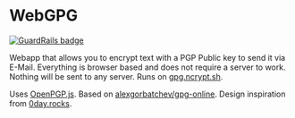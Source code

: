 # WebGPG

[![GuardRails badge](https://badges.production.guardrails.io/Mikiya83/WebGPG.svg)](https://www.guardrails.io)

Webapp that allows you to encrypt text with a PGP Public key to send it via E-Mail. Everything is browser based and does not require a server to work. Nothing will be sent to any server. Runs on <a href="https://gpg.ncrypt.sh">gpg.ncrypt.sh</a>.

Uses <a href="https://github.com/openpgpjs/openpgpjs">OpenPGP.js</a>.
Based on <a href="https://github.com/alexgorbatchev/gpg-online/">alexgorbatchev/gpg-online</a>.
Design inspiration from <a href="https://0day.rocks">0day.rocks</a>.


